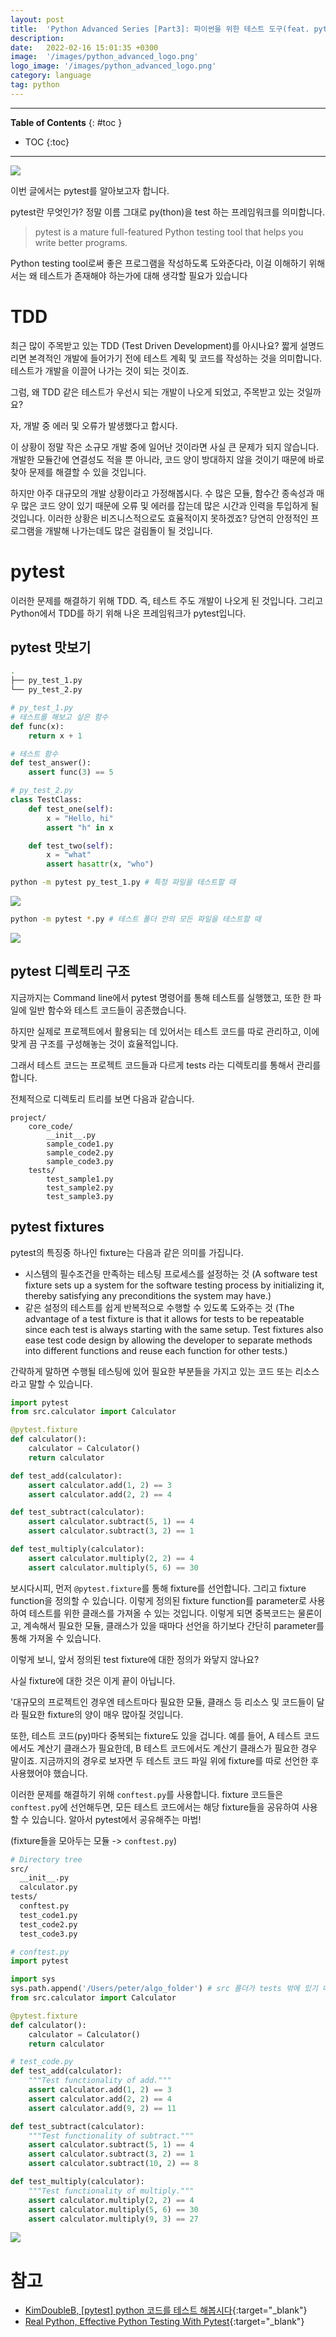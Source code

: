 ```yaml
---
layout: post
title:  'Python Advanced Series [Part3]: 파이썬을 위한 테스트 도구(feat. pytest)'
description: 
date:   2022-02-16 15:01:35 +0300
image:  '/images/python_advanced_logo.png'
logo_image: '/images/python_advanced_logo.png'
category: language
tag: python
---
```

---
**Table of Contents**
{: #toc }
*  TOC
{:toc}

---

![](/images/pytest_logo.png)

이번 글에서는 pytest를 알아보고자 합니다.  

pytest란 무엇인가? 정말 이름 그대로 py(thon)을 test 하는 프레임워크를 의미합니다.  
 
> pytest is a mature full-featured Python testing tool that helps you write better programs.

Python testing tool로써 좋은 프로그램을 작성하도록 도와준다라, 이걸 이해하기 위해서는 왜 테스트가 존재해야 하는가에 대해 생각할 필요가 있습니다  

# TDD
최근 많이 주목받고 있는 TDD (Test Driven Development)를 아시나요? 짧게 설명드리면 본격적인 개발에 들어가기 전에 테스트 계획 및 코드를 작성하는 것을 의미합니다. 테스트가 개발을 이끌어 나가는 것이 되는 것이죠.  

그럼, 왜 TDD 같은 테스트가 우선시 되는 개발이 나오게 되었고, 주목받고 있는 것일까요?  

자, 개발 중 에러 및 오류가 발생했다고 합시다.  

이 상황이 정말 작은 소규모 개발 중에 일어난 것이라면 사실 큰 문제가 되지 않습니다. 개발한 모듈간에 연결성도 적을 뿐 아니라, 코드 양이 방대하지 않을 것이기 때문에 바로 찾아 문제를 해결할 수 있을 것입니다.  

하지만 아주 대규모의 개발 상황이라고 가정해봅시다. 수 많은 모듈, 함수간 종속성과 매우 많은 코드 양이 있기 때문에 오류 및 에러를 잡는데 많은 시간과 인력을 투입하게 될 것입니다. 이러한 상황은 비즈니스적으로도 효율적이지 못하겠죠? 당연히 안정적인 프로그램을 개발해 나가는데도 많은 걸림돌이 될 것입니다.  

# pytest

이러한 문제를 해결하기 위해 TDD. 즉, 테스트 주도 개발이 나오게 된 것입니다. 그리고 Python에서 TDD를 하기 위해 나온 프레임워크가 pytest입니다.  

## pytest 맛보기

```sh
.
├── py_test_1.py
└── py_test_2.py
```

```python
# py_test_1.py
# 테스트를 해보고 싶은 함수
def func(x):
    return x + 1

# 테스트 함수
def test_answer():
    assert func(3) == 5
```

```python
# py_test_2.py
class TestClass:
    def test_one(self):
        x = "Hello, hi"
        assert "h" in x

    def test_two(self):
        x = "what"
        assert hasattr(x, "who")
```

```sh
python -m pytest py_test_1.py # 특정 파일을 테스트할 때
```

![](/images/pytest_1.png)

```sh
python -m pytest *.py # 테스트 폴더 안의 모든 파일을 테스트할 때
```

![](/images/pytest_2.png)

## pytest 디렉토리 구조

지금까지는 Command line에서 pytest 명령어를 통해 테스트를 실행했고, 또한 한 파일에 일반 함수와 테스트 코드들이 공존했습니다.  

하지만 실제로 프로젝트에서 활용되는 데 있어서는 테스트 코드를 따로 관리하고, 이에 맞게 끔 구조를 구성해놓는 것이 효율적입니다.  

그래서 테스트 코드는 프로젝트 코드들과 다르게 tests 라는 디렉토리를 통해서 관리를 합니다.  

전체적으로 디렉토리 트리를 보면 다음과 같습니다.  

```
project/
    core_code/
        __init__.py
        sample_code1.py
        sample_code2.py
        sample_code3.py
    tests/
        test_sample1.py
        test_sample2.py
        test_sample3.py
```

## pytest fixtures
 
pytest의 특징중 하나인 fixture는 다음과 같은 의미를 가집니다.  

- 시스템의 필수조건을 만족하는 테스팅 프로세스를 설정하는 것 (A software test fixture sets up a system for the software testing process by initializing it, thereby satisfying any preconditions the system may have.)
- 같은 설정의 테스트를 쉽게 반복적으로 수행할 수 있도록 도와주는 것 (The advantage of a test fixture is that it allows for tests to be repeatable since each test is always starting with the same setup. Test fixtures also ease test code design by allowing the developer to separate methods into different functions and reuse each function for other tests.)

간략하게 말하면 수행될 테스팅에 있어 필요한 부분들을 가지고 있는 코드 또는 리소스라고 말할 수 있습니다.    

```py
import pytest
from src.calculator import Calculator

@pytest.fixture
def calculator():
    calculator = Calculator()
    return calculator

def test_add(calculator):
    assert calculator.add(1, 2) == 3
    assert calculator.add(2, 2) == 4

def test_subtract(calculator):
    assert calculator.subtract(5, 1) == 4
    assert calculator.subtract(3, 2) == 1

def test_multiply(calculator):
    assert calculator.multiply(2, 2) == 4
    assert calculator.multiply(5, 6) == 30
```

보시다시피, 먼저 `@pytest.fixture`를 통해 fixture를 선언합니다. 그리고 fixture function을 정의할 수 있습니다.
이렇게 정의된 fixture function를 parameter로 사용하여 테스트를 위한 클래스를 가져올 수 있는 것입니다. 이렇게 되면 중복코드는 물론이고, 계속해서 필요한 모듈, 클래스가 있을 때마다 선언을 하기보다 간단히 parameter를 통해 가져올 수 있습니다.  

이렇게 보니, 앞서 정의된 test fixture에 대한 정의가 와닿지 않나요?  

사실 fixture에 대한 것은 이게 끝이 아닙니다.  

'대규모의 프로젝트인 경우엔 테스트마다 필요한 모듈, 클래스 등 리소스 및 코드들이 달라 필요한 fixture의 양이 매우 많아질 것입니다.  

또한, 테스트 코드(py)마다 중복되는 fixture도 있을 겁니다. 예를 들어, A 테스트 코드에서도 계산기 클래스가 필요한데, B 테스트 코드에서도 계산기 클래스가 필요한 경우 말이죠. 지금까지의 경우로 보자면 두 테스트 코드 파일 위에 fixture를 따로 선언한 후 사용했어야 했습니다.  

이러한 문제를 해결하기 위해 `conftest.py`를 사용합니다.
fixture 코드들은 `conftest.py`에 선언해두면, 모든 테스트 코드에서는 해당 fixture들을 공유하여 사용할 수 있습니다. 알아서 pytest에서 공유해주는 마법!  

(fixture들을 모아두는 모듈 -> `conftest.py`)

```sh
# Directory tree
src/
  __init__.py
  calculator.py
tests/
  conftest.py
  test_code1.py
  test_code2.py
  test_code3.py
```

```py
# conftest.py
import pytest

import sys
sys.path.append('/Users/peter/algo_folder') # src 폴더가 tests 밖에 있기 때문에, 그냥 이름으로 import 안됨
from src.calculator import Calculator

@pytest.fixture
def calculator():
    calculator = Calculator()
    return calculator
```

```py
# test_code.py
def test_add(calculator):
    """Test functionality of add."""
    assert calculator.add(1, 2) == 3
    assert calculator.add(2, 2) == 4
    assert calculator.add(9, 2) == 11

def test_subtract(calculator):
    """Test functionality of subtract."""
    assert calculator.subtract(5, 1) == 4
    assert calculator.subtract(3, 2) == 1
    assert calculator.subtract(10, 2) == 8

def test_multiply(calculator):
    """Test functionality of multiply."""
    assert calculator.multiply(2, 2) == 4
    assert calculator.multiply(5, 6) == 30
    assert calculator.multiply(9, 3) == 27
```

![](/images/pytest_3.png)

# 참고 
- [KimDoubleB, [pytest] python 코드를 테스트 해봅시다](https://binux.tistory.com/47){:target="_blank"}
- [Real Python, Effective Python Testing With Pytest](https://realpython.com/pytest-python-testing/){:target="_blank"}
